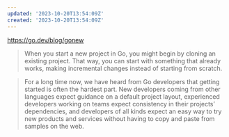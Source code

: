 ```yaml
---
updated: '2023-10-20T13:54:09Z'
created: '2023-10-20T13:54:09Z'
---
```

https://go.dev/blog/gonew

> When you start a new project in Go, you might begin by cloning an existing project. That way, you can start with something that already works, making incremental changes instead of starting from scratch.

> For a long time now, we have heard from Go developers that getting started is often the hardest part. New developers coming from other languages expect guidance on a default project layout, experienced developers working on teams expect consistency in their projects’ dependencies, and developers of all kinds expect an easy way to try new products and services without having to copy and paste from samples on the web.